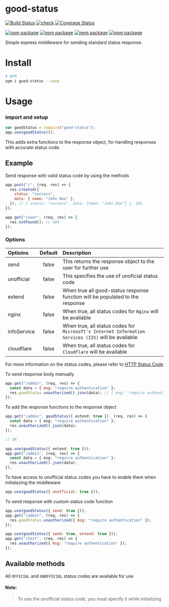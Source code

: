 # good-status

[![Build Status](https://travis-ci.com/micaiah-effiong/good-status.svg?branch=main)](https://travis-ci.com/micaiah-effiong/good-status)
[![check](https://github.com/micaiah-effiong/good-status/actions/workflows/npm-publish.yml/badge.svg??branch=main)](https://github.com/micaiah-effiong/good-status)
[![Coverage Status](https://coveralls.io/repos/github/micaiah-effiong/good-status/badge.svg?branch=main)](https://coveralls.io/github/micaiah-effiong/good-status?branch=main)

[![npm package](https://img.shields.io/npm/v/good-status)](https://www.npmjs.com/package/good-status)
[![npm package](https://img.shields.io/npm/l/good-status)](https://www.npmjs.com/package/good-status)
[![npm package](https://img.shields.io/npm/dt/good-status)](https://www.npmjs.com/package/good-status)
[![npm package](https://img.shields.io/npm/dm/good-status)](https://www.npmjs.com/package/good-status)

Simple express middleware for sending standard status response.

# Install

```bash
# NPM
npm i good-status --save
```

# Usage

### import and setup

```js
var goodStatus = require("good-status");
app.use(goodStatus());
```

This adds extra functions to the response object, for handling responses with accurate status code.

## Example

Send response with valid status code by using the methods

```js
app.post("/", (req, res) => {
  res.created({
    status: "success",
    data: { name: "John Doe" },
  }); // { status: "success", data: {name: "John Doe"} }, 201
});

app.get("/user", (req, res) => {
  res.notFound(); // 404
});
```

### Options

| Optioins    | Default | Description                                                                                         |
| :---------- | :-----: | :-------------------------------------------------------------------------------------------------- |
| send        |  false  | This returns the response object to the user for further use                                        |
| unofficial  |  false  | This specifies the use of unoficial status code                                                     |
| extend      |  false  | When true all good-status response function will be populated to the response                       |
| nginx       |  false  | When true, all status codes for `Nginx` will be available                                           |
| infoService |  false  | When true, all status codes for `Microsoft's Internet Information Services (IIS)` will be available |
| cloudflare  |  false  | When true, all status codes for `Cloudflare` will be available                                      |

For more information on the status codes, please refer to [HTTP Status Code](https://en.wikipedia.org/wiki/List_of_HTTP_status_codes)

To send response body manually

```js
app.get("/admin", (req, res) => {
  const data = { msg: "require authentication" };
  res.goodStatus.unauthorized().json(data); // { msg: "require authentication" }, 401
});
```

To add the response functions to the response object

```ts
app.get("/admin", goodStatus({ extend: true }), (req, res) => {
  const data = { msg: "require authentication" };
  res.unauthorized().json(data);
});

// OR

app.use(goodStatus({ extend: true }));
app.get("/admin", (req, res) => {
  const data = { msg: "require authentication" };
  res.unauthorized().json(data);
});
```

To have access to unofficial status codes you have to enable them when initialazing the middleware

```js
app.use(goodStatus({ unofficial: true }));
```

To send response with custom status code function

```js
app.use(goodStatus({ send: true }));
app.get("/admin", (req, res) => {
  res.goodStatus.unauthorized({ msg: "require authentication" });
});

app.use(goodStatus({ send: true, extend: true }));
app.get("/test", (req, res) => {
  res.unauthorized({ msg: "require authentication" });
});
```

## Available methods

All `OFFICIAL` and `UNOFFICIAL` status codes are available for use

#### Note:

> To use the unofficial status code, you must specify it while initializing
